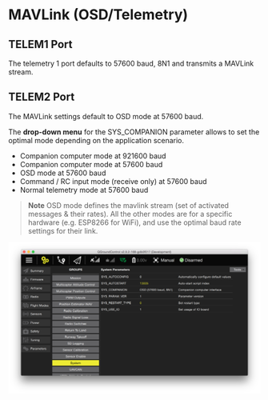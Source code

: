 # MAVLink (OSD/Telemetry)

## TELEM1 Port

The telemetry 1 port defaults to 57600 baud, 8N1 and transmits a MAVLink
stream.

## TELEM2 Port

The MAVLink settings default to OSD mode at 57600 baud. 

The **drop-down menu** for the SYS_COMPANION parameter allows to set
the optimal mode depending on the application scenario.

-   Companion computer mode at 921600 baud
-   Companion computer mode at 57600 baud
-   OSD mode at 57600 baud
-   Command / RC input mode (receive only) at 57600 baud
-   Normal telemetry mode at 57600 baud

> **Note** OSD mode defines the mavlink stream (set of activated messages & their rates). All the other modes are for a specific hardware (e.g. ESP8266 for WiFi), and use the optimal baud rate settings for their link.

![QGC Telemetry Setup](../../images/qgc_telemetry_setup.png)

